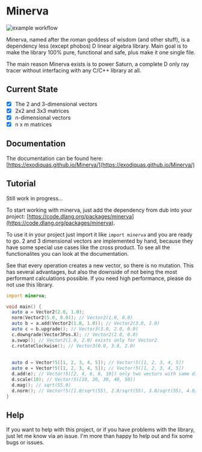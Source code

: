# Minerva

![example workflow](https://github.com/exodiquas/Minerva/actions/workflows/d.yml/badge.svg)

Minerva, named after the roman goddess of wisdom (and other stuff), is a dependency less (except phobos) D linear algebra library. Main goal is to make the library 100% pure, functional and safe, plus make it one single file.

The main reason Minerva exists is to power Saturn, a complete D only ray tracer without interfacing with any C/C++ library at all.

## Current State

- [x] The 2 and 3-dimensional vectors
- [x] 2x2 and 3x3 matrices
- [x] n-dimensional vectors
- [x] n x m matrices

## Documentation

The documentation can be found here: [https://exodiquas.github.io/Minerva/](https://exodiquas.github.io/Minerva/)

## Tutorial

Still work in progress...

To start working with minerva, just add the dependency from dub into your project: [https://code.dlang.org/packages/minerva](https://code.dlang.org/packages/minerva).

To use it in your project just import it like `import minerva` and you are ready to go. 2 and 3 dimensional vectors are implemented by hand, because they have some special use cases like the cross product. To see all the functionalites you can look at the documentation.

See that every operation creates a new vector, so there is no mutation. This has several advantages, but also the downside of not being the most performant calculations possible. If you need high performance, please do not use this library.

```d
import minerva;

void main() {
  auto a = Vector2(2.0, 1.0);
  norm(Vector2(5.0, 0.0)); // Vector2(1.0, 0.0) 
  auto b = a.add(Vector2(1.0, 1.0)); // Vector2(3.0, 2.0)
  auto c = b.upgrade(); // Vector3(3.0, 2.0, 0.0)
  c.downgrade(Vector3Pos.X); // Vector2(2.0, 0.0) 
  a.swap(); // Vector2(1.0, 2.0) exists only for Vector2.
  c.rotateClockwise(); // Vector3(0.0, 3.0, 2.0)
  
  
  auto d = Vector!5([1, 2, 3, 4, 5]); // Vector!5([1, 2, 3, 4, 5])
  auto e = Vector!5([1, 2, 3, 4, 5]); // Vector!5([1, 2, 3, 4, 5])
  d.add(e); // Vector!5([2, 4, 6, 8, 10]) only two vectors with same dimensions can be added. 
  d.scale(10); // Vector!5([10, 20, 30, 40, 50])
  d.mag(); // sqrt(55.0)
  d.norm(); // Vector!5([1.0/sqrt(55), 2.0/sqrt(55), 3.0/sqrt(55), 4.0/sqrt(55), sqrt(5.0/11.0)])
}
```

## Help
If you want to help with this project, or if you have problems with the library, just let me know via an issue. I'm more than happy to help out and fix some bugs or issues.
